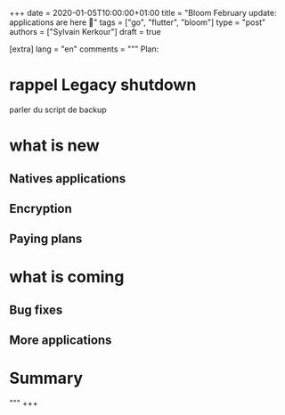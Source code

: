 +++
date = 2020-01-05T10:00:00+01:00
title = "Bloom February update: applications are here 🥳"
tags = ["go", "flutter", "bloom"]
type = "post"
authors = ["Sylvain Kerkour"]
draft = true

[extra]
lang = "en"
comments = """
Plan:

# rappel Legacy shutdown

parler du script de backup

# what is new

## Natives applications

## Encryption

## Paying plans

# what is coming

## Bug fixes

## More applications

# Summary
"""
+++
